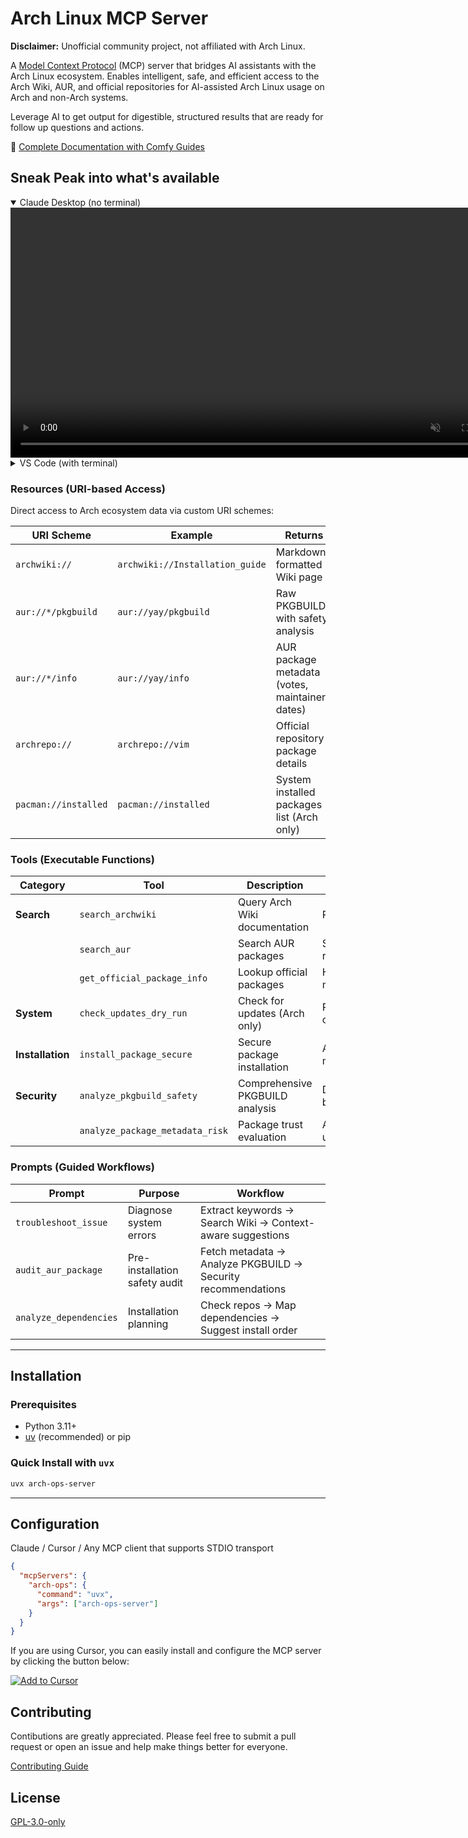 # Arch Linux MCP Server



**Disclaimer:** Unofficial community project, not affiliated with Arch Linux.

A [Model Context Protocol](https://modelcontextprotocol.io/) (MCP) server that bridges AI assistants with the Arch Linux ecosystem. Enables intelligent, safe, and efficient access to the Arch Wiki, AUR, and official repositories for AI-assisted Arch Linux usage on Arch and non-Arch systems.

Leverage AI to get  output for digestible, structured results that are ready for follow up questions and actions.

📖 [Complete Documentation with Comfy Guides](https://nxk.mintlify.app/arch-mcp)

## Sneak Peak into what's available

<details open>
<summary>Claude Desktop (no terminal)</summary>

<video src="assets/claudedesktop_signalcli.mp4" width="800" controls muted>
  Your browser does not support the video tag. You can download the video or check again later later at https://nxk.mintlify.app/arch-mcp.
  <a href="assets/claudedesktop_signalcli.mp4">here</a>.
</video>

</details>

<details>
<summary>VS Code (with terminal)</summary>

<video src="assets/vscode_notesnook.mp4" width="800" controls muted>
  Your browser does not support the video tag. You can download the video or check again later later at https://nxk.mintlify.app/arch-mcp.
  <a href="assets/vscode_notesnook.mp4">here</a>.
</video>

</details>

### Resources (URI-based Access)

Direct access to Arch ecosystem data via custom URI schemes:

| URI Scheme | Example | Returns |
|------------|---------|---------|
| `archwiki://` | `archwiki://Installation_guide` | Markdown-formatted Wiki page |
| `aur://*/pkgbuild` | `aur://yay/pkgbuild` | Raw PKGBUILD with safety analysis |
| `aur://*/info` | `aur://yay/info` | AUR package metadata (votes, maintainer, dates) |
| `archrepo://` | `archrepo://vim` | Official repository package details |
| `pacman://installed` | `pacman://installed` | System installed packages list (Arch only) |

### Tools (Executable Functions)

| Category | Tool | Description | Key Features |
|----------|------|-------------|--------------|
| **Search** | `search_archwiki` | Query Arch Wiki documentation | Ranked results, keyword extraction |
| | `search_aur` | Search AUR packages | Smart ranking: relevance/votes/popularity/modified |
| | `get_official_package_info` | Lookup official packages | Hybrid local/remote, detailed metadata |
| **System** | `check_updates_dry_run` | Check for updates (Arch only) | Read-only, safe, requires pacman-contrib |
| **Installation** | `install_package_secure` | Secure package installation | Auto security checks, blocks malicious packages, uses paru/yay |
| **Security** | `analyze_pkgbuild_safety` | Comprehensive PKGBUILD analysis | Detects: malicious commands based on 50+ red flags |
| | `analyze_package_metadata_risk` | Package trust evaluation | Analyzes: votes, maintainer, age, updates, trust scoring |

### Prompts (Guided Workflows)

| Prompt | Purpose | Workflow |
|--------|---------|----------|
| `troubleshoot_issue` | Diagnose system errors | Extract keywords → Search Wiki → Context-aware suggestions |
| `audit_aur_package` | Pre-installation safety audit | Fetch metadata → Analyze PKGBUILD → Security recommendations |
| `analyze_dependencies` | Installation planning | Check repos → Map dependencies → Suggest install order |

---

## Installation

### Prerequisites
- Python 3.11+
- [uv](https://github.com/astral-sh/uv) (recommended) or pip

### Quick Install with `uvx`

```bash
uvx arch-ops-server
```
---

## Configuration

Claude / Cursor / Any MCP client that supports STDIO transport

```json
{
  "mcpServers": {
    "arch-ops": {
      "command": "uvx",
      "args": ["arch-ops-server"]
    }
  }
}
```

If you are using Cursor, you can easily install and configure the MCP server by clicking the button below:

[![Add to Cursor](https://cursor.com/deeplink/mcp-install-dark.svg)](cursor://anysphere.cursor-deeplink/mcp/install?name=arch-ops&config=eyJjb21tYW5kIjogInV2eCIsICJhcmdzIjogWyJhcmNoLW9wcy1zZXJ2ZXIiXX0=)

## Contributing

Contibutions are greatly appreciated. Please feel free to submit a pull request or open an issue and help make things better for everyone.

[Contributing Guide](https://nxk.mintlify.app/arch-mcp/contributing)

## License

[GPL-3.0-only](https://www.gnu.org/licenses/gpl-3.0.en.html)